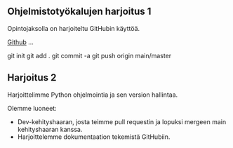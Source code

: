 ## Ohjelmistotyökalujen harjoitus 1

Opintojaksolla on harjoiteltu GitHubin käyttöä.

[Github](https://github.com)
...

git init
git add .
git commit -a
git push origin main/master

## Harjoitus 2

Harjoittelimme Python ohjelmointia ja sen version hallintaa.

Olemme luoneet:
+ Dev-kehityshaaran, josta teimme pull requestin ja lopuksi mergeen
main kehityshaaran kanssa.
+ Harjoittelemme dokumentaation tekemistä GitHubiin.
